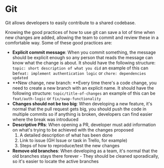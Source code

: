 # Git

Git allows developers to easily contribute to a shared codebase. 

Knowing the good practices of how to use git can save a lot of time when new changes are added, allowing the team to commit and review these in a comfortable way. Some of these good practices are:

* **Explicit commit message**: When you commit something, the message should be explicit enough so any person that reads the message can know what the change is about. It should have the following structure: `topic: short description of what you did` an example of this can be`feat: implement authentication logic` or `chore: dependencies updated`
* **New change, new branch:  **Every time there's a code change, you need to create a new branch with an explicit name. It should have the following structure: `topic/title-of-changes` an example of this can be `feat/auth-logic` or `fix/swap-functionality`
* **Changes should not be too big**: When developing a new feature, it's normal that the pull request gets big, you should push the code in multiple commits so if anything is broken, developers can find easier where the break was introduced
* **Descriptive PRs**: When opening a PR, developer must add information on what's trying to be achieved with the changes proposed
  1. A detailed description of what has been done
  2. Link to issue (GH Issue or task in Trello, for example)
  3. Steps of how to reproduce/test the new changes
* **Remove old branches**: When developing as a team, it's normal that the old branches stays there forever - They should be cleaned sporadically, so it's easier to locate the active branches



